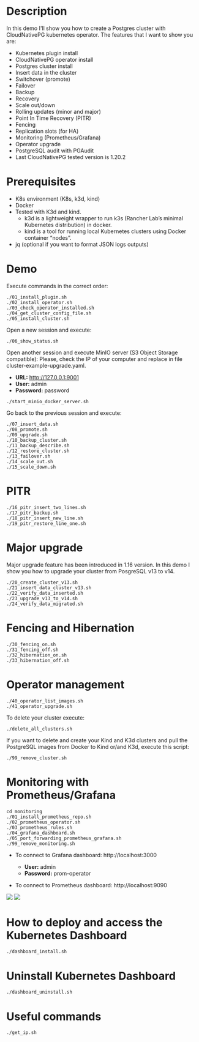# Description

In this demo I'll show you how to create a Postgres cluster with CloudNativePG kubernetes operator. The features that I want to show you are:
- Kubernetes plugin install
- CloudNativePG operator install
- Postgres cluster install
- Insert data in the cluster
- Switchover (promote)
- Failover
- Backup
- Recovery
- Scale out/down
- Rolling updates (minor and major)
- Point In Time Recovery (PITR)
- Fencing
- Replication slots (for HA)
- Monitoring (Prometheus/Grafana)
- Operator upgrade
- PostgreSQL audit with PGAudit
- Last CloudNativePG tested version is 1.20.2

# Prerequisites

- K8s environment (K8s, k3d, kind)
- Docker
- Tested with K3d and kind. 
  - k3d is a lightweight wrapper to run k3s (Rancher Lab’s minimal Kubernetes distribution) in docker.
  - kind is a tool for running local Kubernetes clusters using Docker container “nodes”.
- jq (optional if you want to format JSON logs outputs)

# Demo

Execute commands in the correct order:

```
./01_install_plugin.sh
./02_install_operator.sh
./03_check_operator_installed.sh
./04_get_cluster_config_file.sh
./05_install_cluster.sh
```

Open a new session and execute:

```
./06_show_status.sh
```

Open another session and execute MinIO server (S3 Object Storage compatible):
Please, check the IP of your computer and replace in file cluster-example-upgrade.yaml.

- **URL:** http://127.0.0.1:9001
- **User:** admin
- **Password:** password

```
./start_minio_docker_server.sh
```

Go back to the previous session and execute:

```
./07_insert_data.sh
./08_promote.sh
./09_upgrade.sh
./10_backup_cluster.sh
./11_backup_describe.sh
./12_restore_cluster.sh
./13_failover.sh
./14_scale_out.sh
./15_scale_down.sh
```

# PITR

```
./16_pitr_insert_two_lines.sh
./17_pitr_backup.sh
./18_pitr_insert_new_line.sh
./19_pitr_restore_line_one.sh
```

# Major upgrade

Major upgrade feature has been introduced in 1.16 version.
In this demo I show you how to upgrade your cluster from PosgreSQL v13 to v14.

```
./20_create_cluster_v13.sh
./21_insert_data_cluster_v13.sh
./22_verify_data_inserted.sh
./23_upgrade_v13_to_v14.sh
./24_verify_data_migrated.sh
```

# Fencing and Hibernation

```
./30_fencing_on.sh
./31_fencing_off.sh
./32_hibernation_on.sh
./33_hibernation_off.sh
```

# Operator management

```
./40_operator_list_images.sh
./41_operator_upgrade.sh
```

To delete your cluster execute:

```
./delete_all_clusters.sh
```

If you want to delete and create your Kind and K3d clusters and pull the PostgreSQL images from Docker to Kind or/and K3d, execute this script:

```
./99_remove_cluster.sh
```

# Monitoring with Prometheus/Grafana

```
cd monitoring
./01_install_prometheus_repo.sh
./02_prometheus_operator.sh
./03_prometheus_rules.sh
./04_grafana_dashboard.sh
./05_port_forwarding_prometheus_grafana.sh
./99_remove_monitoring.sh
```

- To connect to Grafana dashboard: http://localhost:3000
  - **User:** admin
  - **Password:** prom-operator

- To connect to Prometheus dashboard: http://localhost:9090

![](./images/grafana.png)
![](./images/prometheus.png)


# How to deploy and access the Kubernetes Dashboard


```
./dashboard_install.sh
```

# Uninstall Kubernetes Dashboard

```
./dashboard_uninstall.sh
```

# Useful commands

```
./get_ip.sh
```
